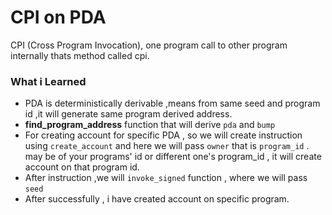 # CPI on PDA

CPI (Cross Program Invocation), one program call to other program internally thats method called cpi.


### What i Learned
- PDA is deterministically derivable ,means from same seed and program id ,it will generate same program derived address. 
- **find_program_address** function that will derive `pda` and `bump`
- For creating account for specific PDA , so we will create instruction using `create_account` and here we will pass `owner` that is `program_id` . may be of your programs' id or different one's program_id , it will create account on that program id.
- After instruction ,we will `invoke_signed` function , where we will pass `seed` 
- After successfully , i have created account on specific program.
